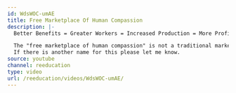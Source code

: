 ```yaml
---
id: WdsWOC-umAE
title: Free Marketplace Of Human Compassion
description: |-
  Better Benefits = Greater Workers = Increased Production = More Profit = Better Benefits

  The "free marketplace of human compassion" is not a traditional marketplace, It's just a word to describe a concept that resembles a market.
  If there is another name for this please let me know.
source: youtube
channel: reeducation
type: video
url: /reeducation/videos/WdsWOC-umAE/
---
```

